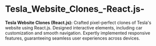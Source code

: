 # Tesla_Website_Clones_-React.js-
**Tesla Website Clones (React.js):**  Crafted pixel-perfect clones of Tesla's website using React.js. Designed interactive elements, including car customization and smooth navigation. Expertly implemented responsive features, guaranteeing seamless user experiences across devices.
